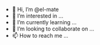 - 👋 Hi, I’m @el-mate
- 👀 I’m interested in ...
- 🌱 I’m currently learning ...
- 💞️ I’m looking to collaborate on ...
- 📫 How to reach me ...

<!---
el-mate/el-mate is a ✨ special ✨ repository because its `README.md` (this file) appears on your GitHub profile.
You can click the Preview link to take a look at your changes.
--->
